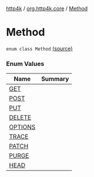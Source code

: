 [http4k](../../index.md) / [org.http4k.core](../index.md) / [Method](./index.md)

# Method

`enum class Method` [(source)](https://github.com/http4k/http4k/blob/master/http4k-core/src/main/kotlin/org/http4k/core/http.kt#L114)

### Enum Values

| Name | Summary |
|---|---|
| [GET](-g-e-t.md) |  |
| [POST](-p-o-s-t.md) |  |
| [PUT](-p-u-t.md) |  |
| [DELETE](-d-e-l-e-t-e.md) |  |
| [OPTIONS](-o-p-t-i-o-n-s.md) |  |
| [TRACE](-t-r-a-c-e.md) |  |
| [PATCH](-p-a-t-c-h.md) |  |
| [PURGE](-p-u-r-g-e.md) |  |
| [HEAD](-h-e-a-d.md) |  |
